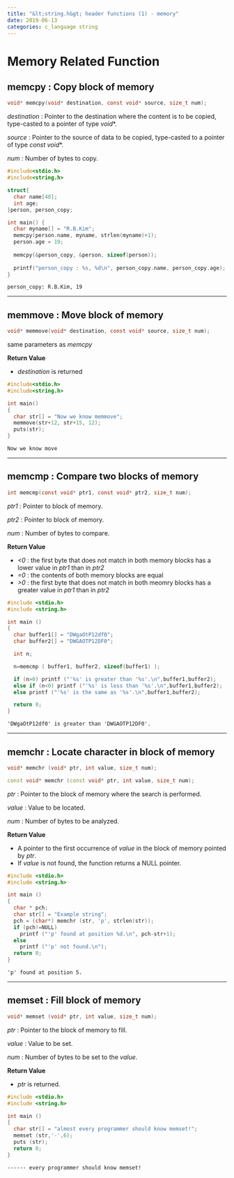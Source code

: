 ```yaml
---
title: "&lt;string.h&gt; header functions (1) - memory"
date: 2019-06-13
categories: c_language string
---
```


# Memory Related Function

## memcpy : Copy block of memory
~~~c
void* memcpy(void* destination, const void* source, size_t num);
~~~

*destination* : Pointer to the destination where the content is to be copied, type-casted to a pointer of type *void**.

*source* : Pointer to the source of data to be copied, type-casted to a pointer of type *const void**.

*num* : Number of bytes to copy.

~~~c
#include<stdio.h>
#include<string.h>

struct{
  char name[40];
  int age;
}person, person_copy;

int main() {
  char myname[] = "R.B.Kim";
  memcpy(person.name, myname, strlen(myname)+1);
  person.age = 19;
  
  memcpy(&person_copy, &person, sizeof(person));
  
  printf("person_copy : %s, %d\n", person_copy.name, person_copy.age);
}
~~~
```
person_copy: R.B.Kim, 19
```

- - -

## memmove : Move block of memory
~~~c
void* memmove(void* destination, const void* source, size_t num);
~~~

same parameters as *memcpy*

**Return Value**
- *destination* is returned

~~~c
#include<stdio.h>
#include<string.h>

int main()
{
  char str[] = "Now we know memmove";
  memmove(str+12, str+15, 12);
  puts(str);
}
~~~
```
Now we know move
```

- - -

## memcmp : Compare two blocks of memory
~~~c
int memcmp(const void* ptr1, const void* ptr2, size_t num);
~~~

*ptr1* : Pointer to block of memory.

*ptr2* : Pointer to block of memory.

*num* : Number of bytes to compare.

**Return Value**
- *<0* : the first byte that does not match in both memory blocks has a lower value in *ptr1* than in *ptr2*
- *=0* : the contents of both memory blocks are equal
- *>0* : the first byte that does not match in both meomry blocks has a greater value in *ptr1* than in *ptr2*

~~~c
#include <stdio.h>
#include <string.h>

int main ()
{
  char buffer1[] = "DWgaOtP12df0";
  char buffer2[] = "DWGAOTP12DF0";

  int n;

  n=memcmp ( buffer1, buffer2, sizeof(buffer1) );

  if (n>0) printf ("'%s' is greater than '%s'.\n",buffer1,buffer2);
  else if (n<0) printf ("'%s' is less than '%s'.\n",buffer1,buffer2);
  else printf ("'%s' is the same as '%s'.\n",buffer1,buffer2);

  return 0;
}
~~~
```
'DWgaOtP12df0' is greater than 'DWGAOTP12DF0'.
```

- - -

## memchr : Locate character in block of memory
~~~c
void* memchr (void* ptr, int value, size_t num);
~~~
~~~c++
const void* memchr (const void* ptr, int value, size_t num);
~~~

*ptr* : Pointer to the block of memory where the search is performed.

*value* : Value to be located.

*num* : Number of bytes to be analyzed.

**Return Value**
- A pointer to the first occurrence of *value* in the block of memory pointed by *ptr*.
- If *value* is not found, the function returns a NULL pointer.

~~~c
#include <stdio.h>
#include <string.h>

int main ()
{
  char * pch;
  char str[] = "Example string";
  pch = (char*) memchr (str, 'p', strlen(str));
  if (pch!=NULL)
    printf ("'p' found at position %d.\n", pch-str+1);
  else
    printf ("'p' not found.\n");
  return 0;
}
~~~
```
'p' found at position 5.
```

- - -

## memset : Fill block of memory
~~~c
void* memset (void* ptr, int value, size_t num);
~~~

*ptr* : Pointer to the block of memory to fill.

*value* : Value to be set.

*num* : Number of bytes to be set to the *value*.

**Return Value**
- *ptr* is returned.

~~~c
#include <stdio.h>
#include <string.h>

int main ()
{
  char str[] = "almost every programmer should know memset!";
  memset (str,'-',6);
  puts (str);
  return 0;
}
~~~
```
------ every programmer should know memset!
```
